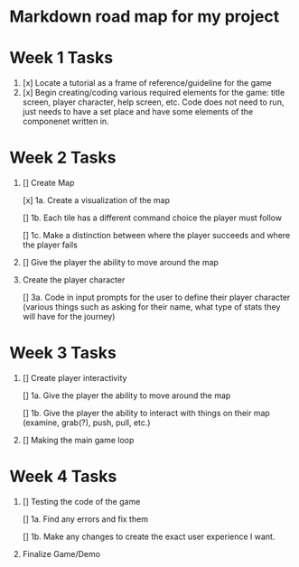 # Markdown road map for my project

# Week 1 Tasks
1. [x] Locate a tutorial as a frame of reference/guideline for the game
2. [x] Begin creating/coding various required elements for the game: title screen, player character, help screen, etc.
       Code does not need to run, just needs to have a set place and have some elements of the componenet written in.

# Week 2 Tasks
1. [] Create Map

   [x]  1a. Create a visualization of the map
   
   []  1b. Each tile has a different command choice the player must follow
   
   []  1c. Make a distinction between where the player succeeds and where the player fails

2. [] Give the player the ability to move around the map
   
3. Create the player character

   [] 3a. Code in input prompts for the user to define their player character (various things such as asking for their name, what type of stats they will have for the journey)

# Week 3 Tasks
1. [] Create player interactivity

   	[] 1a. Give the player the ability to move around the map
   
   	[] 1b. Give the player the ability to interact with things on their map (examine, grab(?), push, pull, etc.)
   
2. [] Making the main game loop


# Week 4 Tasks
1. [] Testing the code of the game
	
	 [] 1a. Find any errors and fix them
	 
	 [] 1b. Make any changes to create the exact user experience I want.
	 
2. Finalize Game/Demo